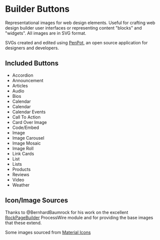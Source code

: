 # Builder Buttons

Representational images for web design elements. Useful for crafting web design builder user interfaces or representing content "blocks" and "widgets". All images are in SVG format.

SVGs created and edited using [PenPot](https://penpot.app/), an open source application for designers and developers.

## Included Buttons

- Accordion
- Announcement
- Articles
- Audio
- Bios
- Calendar
- Calendar
- Calendar Events
- Call To Action
- Card Over Image
- Code/Embed
- Image
- Image Carousel
- Image Mosaic
- Image Roll
- Link Cards
- List
- Lists
- Products
- Reviews
- Video
- Weather

## Icon/Image Sources

Thanks to @BernhardBaumrock for his work on the excellent [RockPageBuilder](https://www.baumrock.com/en/processwire/modules/rockpagebuilder/) ProcessWire module and for providing the base images that these extend.

Some images sourced from [Material Icons](https://fonts.google.com/icons)